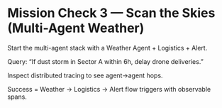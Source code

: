 # Mission Check 3 — Scan the Skies (Multi-Agent Weather)

Start the multi-agent stack with a Weather Agent + Logistics + Alert.

Query: “If dust storm in Sector A within 6h, delay drone deliveries.”

Inspect distributed tracing to see agent→agent hops.

Success = Weather → Logistics → Alert flow triggers with observable spans.


